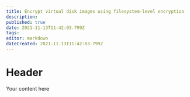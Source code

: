 ```yaml
---
title: Encrypt virtual disk images using filesystem-level encryption
description: 
published: true
date: 2021-11-13T11:42:03.799Z
tags: 
editor: markdown
dateCreated: 2021-11-13T11:42:03.799Z
---
```


# Header
Your content here